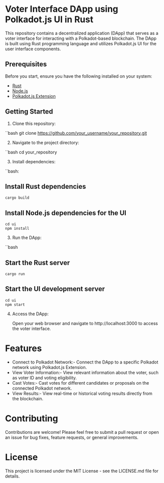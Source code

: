 # Voter Interface DApp using Polkadot.js UI in Rust

This repository contains a decentralized application (DApp) that serves as a voter interface for interacting with a Polkadot-based blockchain. The DApp is built using Rust programming language and utilizes Polkadot.js UI for the user interface components.

## Prerequisites

Before you start, ensure you have the following installed on your system:

- [Rust](https://www.rust-lang.org/tools/install)
- [Node.js](https://nodejs.org/en/download/)
- [Polkadot.js Extension](https://polkadot.js.org/extension/)

## Getting Started

1. Clone this repository:

``bash
    git clone https://github.com/your_username/your_repository.git


2. Navigate to the project directory:

``bash
    cd your_repository

3. Install dependencies:

``bash:

## Install Rust dependencies
    cargo build

## Install Node.js dependencies for the UI
    cd ui
    npm install

3. Run the DApp:

``bash
## Start the Rust server
    cargo run

## Start the UI development server
    cd ui
    npm start


4. Access the DApp:

   Open your web browser and navigate to http://localhost:3000 to access the voter interface.

# Features

* Connect to Polkadot Network:-
    Connect the DApp to a specific Polkadot network using Polkadot.js Extension.
* View Voter Information:-
    View relevant information about the voter, such as voter ID and voting eligibility.
* Cast Votes:-
    Cast votes for different candidates or proposals on the connected Polkadot network.
* View Results:-
    View real-time or historical voting results directly from the blockchain.

# Contributing
Contributions are welcome! Please feel free to submit a pull request or open an issue for bug fixes, feature requests, or general improvements.

# License
This project is licensed under the MIT License - see the LICENSE.md file for details.